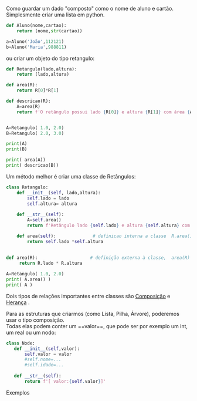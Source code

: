 
Como guardar um dado "composto" como o nome de aluno e cartão. Simplesmente criar uma lista em python.
```python
def Aluno(nome,cartao):
    return (nome,str(cartao))

a=Aluno('João',112121)
b=Aluno('Maria',988811)
```

ou criar um objeto do  tipo retangulo:
```python
def Retangulo(lado,altura):
    return (lado,altura)

def area(R):
    return R[0]*R[1]

def descricao(R):
	A=area(R)
    return f'O retângulo possui lado {R[0]} e altura {R[1]} com área {A}'


A=Retangulo( 1.0, 2.0)
B=Retangulo( 2.0, 3.0)

print(A)
print(B)

print( area(A))
print( descricao(B))

```

Um método melhor é criar uma classe de Retângulos:

```python
class Retangulo:
	def __init__(self, lado,altura):
	    self.lado = lado
	    self.altura= altura
	
	def __str__(self):
	    A=self.area()
	    return f'Retângulo lado {self.lado} e altura {self.altura} com área {A}'

    def area(self):              # definicao interna a classe  R.area() 
	    return self.lado *self.altura
	
	
def area(R):                    # definição externa à classe,  area(R)
     return R.lado * R.altura

A=Retangulo( 1.0, 2.0)
print( A.area() )
print( A )
```




Dois tipos de relações importantes entre classes são [Composição](OO%20composição.md) e [Herança](OO%20herança.md) .

Para as estruturas que criarmos (como Lista, Pilha, Árvore), poderemos usar o tipo composição.   
Todas elas podem conter um ==valor==, que pode ser por exemplo  um int, um real ou um nodo:

```python
class Node:
   def __init__(self,valor):
       self.valor = valor
       #self.nome=...
       #self.idade=...
   
   def __str__(self):
       return f'[ valor:{self.valor}]'
```



Exemplos


